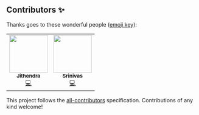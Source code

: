 ## Contributors ✨

Thanks goes to these wonderful people ([emoji key](https://allcontributors.org/docs/en/emoji-key)):

<!-- ALL-CONTRIBUTORS-LIST:START - Do not remove or modify this section -->
<!-- prettier-ignore-start -->
<!-- markdownlint-disable -->
<table>
  <tr>
    <td align="center"><a href="https://github.com/Jithendra-k"><img src="https://avatars.githubusercontent.com/u/66300074?s=460&u=ce2107da5006207c73d7689fee3b2a6fed1116c6&v=4" width="100px;" alt=""/><br /><sub><b>Jithendra</b></sub></a><br /><a href="https://github.com/Abhijit2505/Grokking-Machine-Learning/commits?author=nitya123-github" title="Code">💻</a></td>
    <td align="center"><a href="https://github.com/Srinivas-Voore"><img src="https://avatars.githubusercontent.com/u/66249909?s=460&u=3eedcff5f083ac51de0195e47fd1c0995d982385&v=4" width="100px;" alt=""/><br /><sub><b>Srinivas</b></sub></a><br /><a href="https://github.com/Abhijit2505/Grokking-Machine-Learning/commits?author=Abhijit2505" title="Code">💻</a></td>
  </tr>
</table>

<!-- markdownlint-enable -->
<!-- prettier-ignore-end -->
<!-- ALL-CONTRIBUTORS-LIST:END -->

This project follows the [all-contributors](https://github.com/all-contributors/all-contributors) specification. Contributions of any kind welcome!
